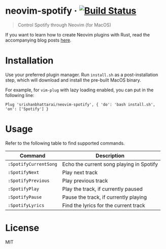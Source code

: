 # neovim-spotify &middot; [![Build Status](https://travis-ci.com/srishanbhattarai/neovim-spotify.svg?token=r9ZKJZspyajhDz5EguyH&branch=master)](https://travis-ci.com/srishanbhattarai/neovim-spotify)
> Control Spotify through Neovim (for MacOS)

If you want to learn how to create Neovim plugins with Rust, read the accompanying blog posts [here](https://medium.com/@srishanbhattarai/a-detailed-guide-to-writing-your-first-neovim-plugin-in-rust-a81604c606b1).

# Installation
Use your preferred plugin manager. Run `install.sh` as a post-installation step, which will download and install
the pre-built MacOS binary.

For example, for `vim-plug` with lazy loading enabled, you can put in the following line:
```vim
Plug 'srishanbhattarai/neovim-spotify', { 'do': 'bash install.sh', 'on': ['Spotify'] }
```

# Usage
Refer to the following table to find supported commands.

| Command  | Description |
|----------|-------------|
| `:SpotifyCurrentSong` | Echo the current song playing in Spotify |
| `:SpotifyNext` | Play next track |
| `:SpotifyPrevious` | Play previous track |
| `:SpotifyPlay` | Play the track, if currently paused |
| `:SpotifyPause` | Pause the track, if currently playing |
| `:SpotifyLyrics` | Find the lyrics for the current track | 

# License
MIT
